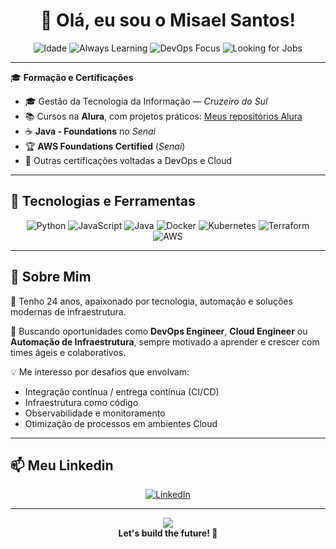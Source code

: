 <h1 align="center">👋 Olá, eu sou o Misael Santos!</h1>

<div align="center">

![Idade](https://img.shields.io/badge/24%20anos-blue?style=for-the-badge)
![Always Learning](https://img.shields.io/badge/Always-Learning-%23FF1493?style=for-the-badge&logo=OpenSourceInitiative)
![DevOps Focus](https://img.shields.io/badge/DevOps%20|%20Cloud-brightgreen?style=for-the-badge&logo=Amazon-AWS)
![Looking for Jobs](https://img.shields.io/badge/Procurando-Vagas-red?style=for-the-badge&logo=github)

</div>

---

🎓 **Formação e Certificações**  

- 🎓 Gestão da Tecnologia da Informação — *Cruzeiro do Sul*  
- 📚 Cursos na **Alura**, com projetos práticos: [Meus repositórios Alura](https://github.com/misacitizen?tab=repositories)  
- ☕ **Java - Foundations** no *Senai*  
- 🏆 **AWS Foundations Certified** (*Senai*)  
- 🧩 Outras certificações voltadas a DevOps e Cloud

---

## 🚀 Tecnologias e Ferramentas  

<div align="center">

![Python](https://img.shields.io/badge/Python-3.x-blue?style=for-the-badge&logo=python)
![JavaScript](https://img.shields.io/badge/JavaScript-ES6-yellow?style=for-the-badge&logo=javascript)
![Java](https://img.shields.io/badge/Java-Senai-orange?style=for-the-badge&logo=java)
![Docker](https://img.shields.io/badge/Docker-Containerization-2496ED?style=for-the-badge&logo=docker)
![Kubernetes](https://img.shields.io/badge/Kubernetes-Orchestration-326CE5?style=for-the-badge&logo=kubernetes)
![Terraform](https://img.shields.io/badge/Terraform-IaC-623CE4?style=for-the-badge&logo=terraform)
![AWS](https://img.shields.io/badge/AWS-Cloud-%23FF9900?style=for-the-badge&logo=amazon-aws)

</div>

---

## 💼 Sobre Mim  

🔎 Tenho 24 anos, apaixonado por tecnologia, automação e soluções modernas de infraestrutura.  

🚀 Buscando oportunidades como **DevOps Engineer**, **Cloud Engineer** ou **Automação de Infraestrutura**, sempre motivado a aprender e crescer com times ágeis e colaborativos.  

💡 Me interesso por desafios que envolvam:  
- Integração contínua / entrega contínua (CI/CD)  
- Infraestrutura como código  
- Observabilidade e monitoramento  
- Otimização de processos em ambientes Cloud  

---

## 📫 Meu Linkedin

<div align="center">

[![LinkedIn](https://img.shields.io/badge/LinkedIn-Conecte--se-blue?style=for-the-badge&logo=linkedin)](https://www.linkedin.com/in/misael-santos-348236353/)


</div>

---
<div align="center">
  <img src="https://media1.giphy.com/media/v1.Y2lkPTc5MGI3NjExa3psYjV2aDNxejMyN2RoNXhwZjl5bTZ3b3RmbTN2a2I0ZHJzbXhpdCZlcD12MV9pbnRlcm5hbF9naWZfYnlfaWQmY3Q9Zw/maNB0qAiRVAty/giphy.gif" />
  <br/>
  <b>Let's build the future! 🚀</b>
</div>
